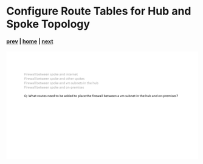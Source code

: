 # Configure Route Tables for Hub and Spoke Topology

#### [prev](./30.md) | [home](../welcome.md) | [next](./32.md)

![slide 31](/png/configure-route-tables-for-hub-and-spoke-topology/31.png)
